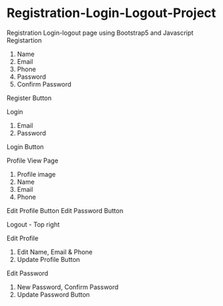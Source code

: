 # Registration-Login-Logout-Project
Registration Login-logout page using Bootstrap5 and  Javascript
Registartion
1. Name
2. Email
3. Phone
4. Password
5. Confirm Password

Register Button

Login
1. Email
2. Password

Login Button

Profile View Page
1. Profile image
2. Name
3. Email
4. Phone

Edit Profile Button
Edit Password Button

Logout - Top right

Edit Profile
1. Edit Name, Email & Phone
2. Update Profile Button

Edit Password
1. New Password, Confirm Password
2. Update Password Button
